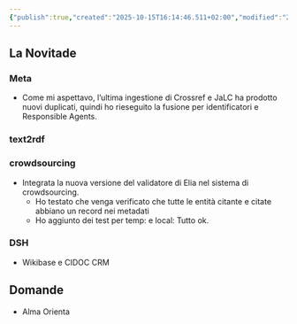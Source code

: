 ```yaml
---
{"publish":true,"created":"2025-10-15T16:14:46.511+02:00","modified":"2025-02-23T12:00:00.000+01:00","cssclasses":""}
---
```



## La Novitade

### Meta

- Come mi aspettavo, l’ultima ingestione di Crossref e JaLC ha prodotto nuovi duplicati, quindi ho rieseguito la fusione per identificatori e Responsible Agents.

### text2rdf

### crowdsourcing

- Integrata la nuova versione del validatore di Elia nel sistema di crowdsourcing.
    - Ho testato che venga verificato che tutte le entità citante e citate abbiano un record nei metadati
    - Ho aggiunto dei test per temp: e local: Tutto ok.

### DSH

- Wikibase e CIDOC CRM

## Domande

- Alma Orienta
